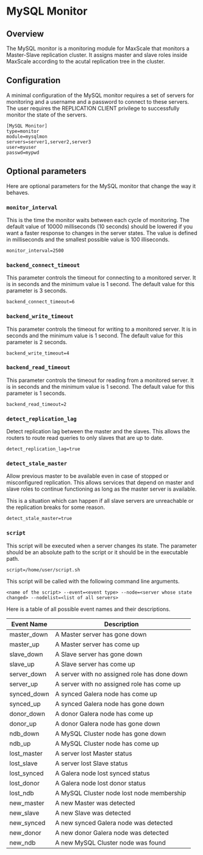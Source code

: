 # MySQL Monitor

## Overview

The MySQL monitor is a monitoring module for MaxScale that monitors a Master-Slave replication cluster. It assigns master and slave roles inside MaxScale according to the acutal replication tree in the cluster.

## Configuration

A minimal configuration of the MySQL monitor requires a set of servers for monitoring and a username and a password to connect to these servers. The user requires the REPLICATION CLIENT privilege to successfully monitor the state of the servers.

```
[MySQL Monitor]
type=monitor
module=mysqlmon
servers=server1,server2,server3
user=myuser
passwd=mypwd

```

## Optional parameters

Here are optional parameters for the MySQL monitor that change the way it behaves.

### `monitor_interval`

This is the time the monitor waits between each cycle of monitoring. The default value of 10000 milliseconds (10 seconds) should be lowered if you want a faster response to changes in the server states. The value is defined in milliseconds and the smallest possible value is 100 illiseconds.

```
monitor_interval=2500
```

### `backend_connect_timeout`

This parameter controls the timeout for connecting to a monitored server. It is in seconds and the minimum value is 1 second. The default value for this parameter is 3 seconds.

```
backend_connect_timeout=6
```

### `backend_write_timeout`

This parameter controls the timeout for writing to a monitored server. It is in seconds and the minimum value is 1 second. The default value for this parameter is 2 seconds.

```
backend_write_timeout=4
```

### `backend_read_timeout`

This parameter controls the timeout for reading from a monitored server. It is in seconds and the minimum value is 1 second. The default value for this parameter is 1 seconds.

```
backend_read_timeout=2
```

### `detect_replication_lag`

Detect replication lag between the master and the slaves. This allows the routers to route read queries to only slaves that are up to date.

```
detect_replication_lag=true
```

### `detect_stale_master`

Allow previous master to be available even in case of stopped or misconfigured 
replication. This allows services that depend on master and slave roles to continue functioning as long as the master server is available.

This is a situation which can happen if all slave servers are unreachable or the replication breaks for some reason.

```
detect_stale_master=true
```
 
### `script`

This script will be executed when a server changes its state. The parameter should be an absolute path to the script or it should be in the executable path.

```
script=/home/user/script.sh
```

This script will be called with the following command line arguments.

```
<name of the script> --event=<event type> --node=<server whose state changed> --nodelist=<list of all servers>
```
Here is a table of all possible event names and their descriptions.

Event Name|Description
----------|----------
master_down|A Master server has gone down
master_up|A Master server has come up
slave_down|A Slave server has gone down
slave_up|A Slave server has come up
server_down|A server with no assigned role has done down
server_up|A server with no assigned role has come up
synced_down|A synced Galera node has come up
synced_up|A synced Galera node has gone down
donor_down|A donor Galera node has come up
donor_up|A donor Galera node has gone down
ndb_down|A MySQL Cluster node has gone down
ndb_up|A MySQL Cluster node has come up
lost_master|A server lost Master status
lost_slave|A server lost Slave status
lost_synced|A Galera node lost synced status
lost_donor|A Galera node lost donor status
lost_ndb|A MySQL Cluster node lost node membership
new_master|A new Master was detected
new_slave|A new Slave was detected
new_synced|A new synced Galera node was detected
new_donor|A new donor Galera node was detected
new_ndb|A new MySQL Cluster node was found

